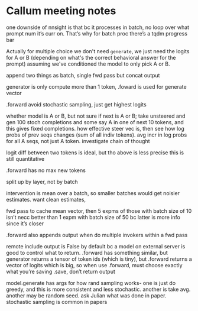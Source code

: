 # Callum meeting notes

one downside of nnsight is that bc it processes in batch, no loop over what prompt num it’s curr on. That’s why for batch proc there’s a tqdm progress bar

Actually for multiple choice we don't need `generate`, we just need the logits for A or B (depending on what's the correct behavioral answer for the prompt) assuming we've conditioned the model to only pick A or B.

append two things as batch, single fwd pass but concat output 

generator is only compute more than 1 token, .foward is used for generate vector

.forward avoid stochastic sampling, just get highest logits

whether model is A or B, but not sure if next is A or B; take unsteered and gen 100 stoch completions and some say A in one of next 10 tokens, and this gives fixed completions. how effective steer vec is, then see how log probs of prev seqs changes (sum of all indiv tokens). avg incr in log probs for all A seqs, not just A token. investigate chain of thought

logit diff between two tokens is ideal, but tho above is less precise this is still quantitative

.forward has no max new tokens

split up by layer, not by batch

intervention is mean over a batch, so smaller batches would get noisier estimates. want clean estimates,

fwd pass to cache mean vector, then 5 expms of those with batch size of 10 isn’t necc better than 1 expm with batch size of 50 bc latter is more info since it’s closer

.forward also appends output when do multiple invokers within a fwd pass

remote include output is False by default bc a model on external server is good to control what to return. .forward has something similar, but generator returns a tensor of token ids (which is tiny), but .forward returns a vector of logits which is big, so when use .forward, must choose exactly what you’re saving .save, don’t return output

model.generate has args for how rand sampling works- one is just do greedy, and this is more consistent and less stochastic. another is take avg. another may be random seed. ask Julian what was done in paper. stochastic sampling is common in papers